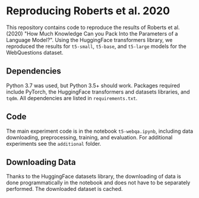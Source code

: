 # Reproducing Roberts et al. 2020

This repository contains code to reproduce the results of Roberts et al. (2020) "How Much Knowledge Can you Pack
Into the Parameters of a Language Model?". Using the HuggingFace transformers library, we reproduced the results for
`t5-small`, `t5-base`, and `t5-large` models for the WebQuestions dataset.

## Dependencies
Python 3.7 was used, but Python 3.5+ should work. Packages required include PyTorch, the HuggingFace transformers
and datasets libraries, and `tqdm`. All dependencies are listed in `requirements.txt`.

## Code
The main experiment code is in the notebook `t5-webqa.ipynb`, including data downloading, preprocessing, training,
and evaluation. For additional experiments see the `additional` folder.

## Downloading Data
Thanks to the HuggingFace datasets library, the downloading of data is done programmatically in the notebook and
does not have to be separately performed. The downloaded dataset is cached.

